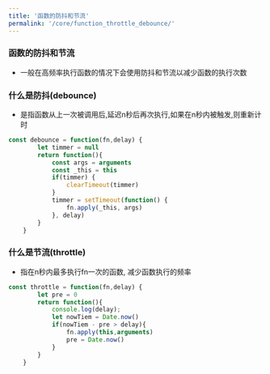 ```yaml
---
title: '函数的防抖和节流'
permalink: '/core/function_throttle_debounce/'
---
```


### 函数的防抖和节流
- 一般在高频率执行函数的情况下会使用防抖和节流以减少函数的执行次数

### 什么是防抖(debounce)
- 是指函数从上一次被调用后,延迟n秒后再次执行,如果在n秒内被触发,则重新计时
```js
const debounce = function(fn,delay) {
        let timmer = null
        return function(){
            const args = arguments
            const _this = this
            if(timmer) {
                clearTimeout(timmer)
            }
            timmer = setTimeout(function() {
                fn.apply(_this, args)
            }, delay)
        }
    }
```
### 什么是节流(throttle)
- 指在n秒内最多执行fn一次的函数, 减少函数执行的频率
```js
const throttle = function(fn,delay) {
        let pre = 0
        return function(){
            console.log(delay);
            let nowTiem = Date.now()
            if(nowTiem - pre > delay){
                fn.apply(this,arguments)
                pre = Date.now()
            }
        }
    }
```